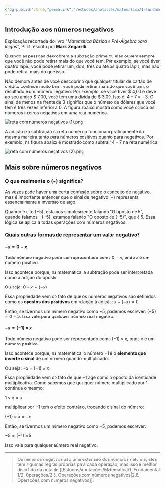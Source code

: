 ```yaml
---
{"dg-publish":true,"permalink":"/estudos/anotacoes/matematica/1-fundamental-1/1-numeros/1-2-numeros-negativos/"}
---
```


## Introdução aos números negativos

Explicação recortada do livro "*Matemática Básica e Pré-Álgebra para leigos*", P. 51, escrito por **Mark Zegarelli**.

Quando as pessoas descobrem a subtração primeiro, elas ouvem sempre que você não pode retirar mais do que você tem. Por exemplo, se você tiver quatro lápis, você pode retirar um, dois, três ou até os quatro lápis, mas não pode retirar mais do que isso. 

Não demora antes de você descobrir o que qualquer titular de cartão de crédito conhece muito bem: você pode retirar mais do que você tem, o resultado é um número negativo. Por exemplo, se você tiver $ 4,00 e deve ao seu amigo $ 7,00, você tem uma dívida de $ 3,00. Isto é: 4 – 7 = – 3. O sinal de menos na frente de 3 significa que o número de dólares que você tem é três vezes inferior a 0. A figura abaixo mostra como você coloca os números inteiros negativos em uma reta numérica.

![reta com números negativos (1).png](/img/user/assets/Notas/Matem%C3%A1tica%20e%20Natureza/1.%20Matem%C3%A1tica%20-%20Fundamental/1.%20N%C3%BAmeros/1.2.%20N%C3%BAmeros%20negativos/reta%20com%20n%C3%BAmeros%20negativos%20(1).png)

A adição e a subtração na reta numérica funcionam praticamente da mesma maneira tanto para números positivos quanto para negativos. Por exemplo, na figura abaixo é mostrado como subtrair 4 – 7 na reta numérica:

![reta com números negativos (2).png](/img/user/assets/Notas/Matem%C3%A1tica%20e%20Natureza/1.%20Matem%C3%A1tica%20-%20Fundamental/1.%20N%C3%BAmeros/1.2.%20N%C3%BAmeros%20negativos/reta%20com%20n%C3%BAmeros%20negativos%20(2).png)

## Mais sobre números negativos

### O que realmente o $(-)$ significa?

As vezes pode haver uma certa confusão sobre o conceito de negativo, mas é importante entender que o sinal de negativo $(-)$ representa essencialmente a inversão de algo.

Quando é dito $(-5)$, estamos simplesmente falando "O oposto de 5", quando falamos $-(-5)$, estamos falando "O oposto de $(-5)$", que é $5$. Essa lógica se aplica a todas operações com números negativos.

### Quais outras formas de representar um valor negativo?

#### $-x = 0-x$

Todo número negativo pode ser representado como $0 - x$, onde $x$ é um número positivo.

Isso acontece porque, na matemática, a subtração pode ser interpretada como a adição do oposto.

Ou seja: $0 - x = (-x)$

Essa propriedade vem do fato de que os números negativos são definidos como os **opostos dos positivos** em relação à adição: $x + (-x) = 0$

Então, se tivermos um número negativo como $-5$, podemos escrever: $(-5) = 0 - 5$. Isso vale para qualquer número real negativo.

#### $-x = (-1) \times x$

Todo número negativo pode ser representado como $(-1) \times x$, onde $x$ é um número positivo.  

Isso acontece porque, na matemática, o número $-1$ é o **elemento que inverte o sinal** de um número quando multiplicado.  

Ou seja: $- x = (-1) \times x$

Essa propriedade vem do fato de que $-1$ age como o oposto da identidade multiplicativa. Como sabemos que qualquer número multiplicado por $1$ continua o mesmo:  

$1 \times x = x$

multiplicar por $-1$ tem o efeito contrário, trocando o sinal do número:  

$(-1) \times x = -x$

Então, se tivermos um número negativo como $-5$, podemos escrever:  

$-5 = (-1) \times 5$

Isso vale para qualquer número real negativo.

---

> Os números negativos são uma extensão dos números naturais, eles tem algumas regras próprias para cada operação, mas isso é melhor discutido na nota de [[Estudos/Anotações/Matemática/1. Fundamental 1/2. Operações/2.8. Operações com números negativos\|2.8. Operações com números negativos]].
